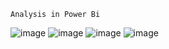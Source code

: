     Analysis in Power Bi
![image](https://github.com/user-attachments/assets/0e3932df-f7eb-4ac6-b672-fffc25e53ae7)
![image](https://github.com/user-attachments/assets/0be4389b-b1fe-4230-bddb-916c6c1c94ef)
![image](https://github.com/user-attachments/assets/42f5561b-0e91-4013-9001-65cb91498335)
![image](https://github.com/user-attachments/assets/64bb0e0a-a3b1-4899-8cb1-46a72c147c10)


